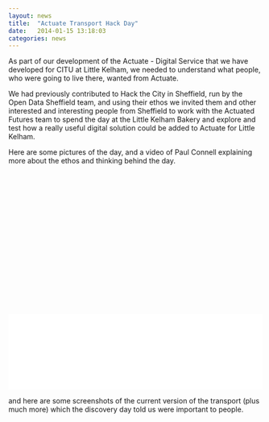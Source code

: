 ```yaml
---
layout: news
title:  "Actuate Transport Hack Day"
date:   2014-01-15 13:18:03
categories: news
---
```


As part of our development of the Actuate -  Digital Service that we have developed for CITU at Little Kelham, we needed to understand what people, who were going to live there, wanted from Actuate.

We had previously contributed to Hack the City in Sheffield, run by the Open Data Sheffield team, and using their ethos we invited them and other interested and interesting people from Sheffield  to work with the Actuated Futures team to spend the day at the Little Kelham Bakery and explore and test how a really useful digital solution could be added to  Actuate for Little Kelham.

Here are some pictures of the day, and a video of Paul Connell explaining more about the ethos and thinking behind the day.

<div class="resp-wrap" style="padding-top:56%"><iframe src="//player.vimeo.com/video/78278882" width="100%" frameborder="0" webkitallowfullscreen mozallowfullscreen allowfullscreen></iframe></div>

and here are some screenshots of the current version of the  transport (plus much more) which the discovery day told us were important to people.
